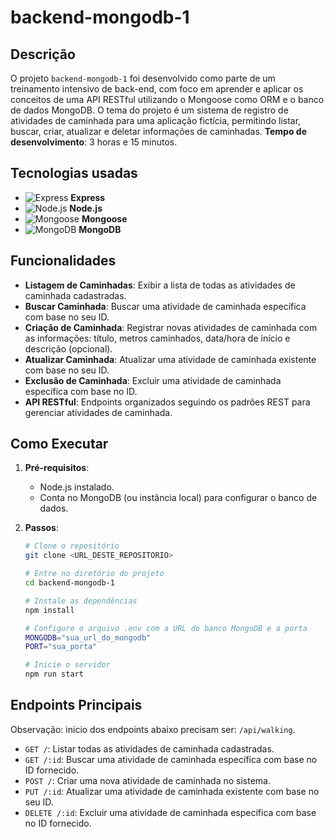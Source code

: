 # backend-mongodb-1

## Descrição

O projeto `backend-mongodb-1` foi desenvolvido como parte de um treinamento intensivo de back-end, com foco em aprender e aplicar os conceitos de uma API RESTful utilizando o Mongoose como ORM e o banco de dados MongoDB. O tema do projeto é um sistema de registro de atividades de caminhada para uma aplicação fictícia, permitindo listar, buscar, criar, atualizar e deletar informações de caminhadas. **Tempo de desenvolvimento**: 3 horas e 15 minutos.

## Tecnologias usadas

- ![Express](https://img.shields.io/badge/Express-000000?logo=express&logoColor=white&style=flat-square) **Express**
- ![Node.js](https://img.shields.io/badge/Node.js-339933?logo=nodedotjs&logoColor=white&style=flat-square) **Node.js**
- ![Mongoose](https://img.shields.io/badge/Mongoose-880000?logo=mongodb&logoColor=white&style=flat-square) **Mongoose**
- ![MongoDB](https://img.shields.io/badge/MongoDB-47A248?logo=mongodb&logoColor=white&style=flat-square) **MongoDB**

## Funcionalidades

- **Listagem de Caminhadas**: Exibir a lista de todas as atividades de caminhada cadastradas.
- **Buscar Caminhada**: Buscar uma atividade de caminhada específica com base no seu ID.
- **Criação de Caminhada**: Registrar novas atividades de caminhada com as informações: título, metros caminhados, data/hora de início e descrição (opcional).
- **Atualizar Caminhada**: Atualizar uma atividade de caminhada existente com base no seu ID.
- **Exclusão de Caminhada**: Excluir uma atividade de caminhada específica com base no ID.
- **API RESTful**: Endpoints organizados seguindo os padrões REST para gerenciar atividades de caminhada.

## Como Executar

1. **Pré-requisitos**:

   - Node.js instalado.
   - Conta no MongoDB (ou instância local) para configurar o banco de dados.

2. **Passos**:

   ```bash
   # Clone o repositório
   git clone <URL_DESTE_REPOSITORIO>

   # Entre no diretório do projeto
   cd backend-mongodb-1

   # Instale as dependências
   npm install

   # Configure o arquivo .env com a URL do banco MongoDB e a porta
   MONGODB="sua_url_do_mongodb"
   PORT="sua_porta"

   # Inicie o servidor
   npm run start
   ```

## Endpoints Principais

Observação: início dos endpoints abaixo precisam ser: `/api/walking`.

- `GET /`: Listar todas as atividades de caminhada cadastradas.
- `GET /:id`: Buscar uma atividade de caminhada específica com base no ID fornecido.
- `POST /`: Criar uma nova atividade de caminhada no sistema.
- `PUT /:id`: Atualizar uma atividade de caminhada existente com base no seu ID.
- `DELETE /:id`: Excluir uma atividade de caminhada específica com base no ID fornecido.
